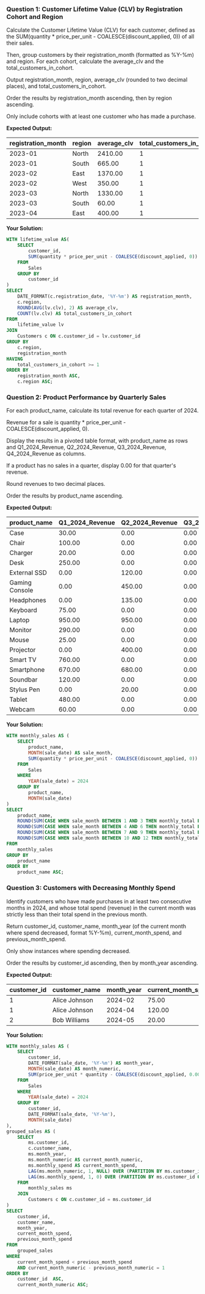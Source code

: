 ### Question 1: Customer Lifetime Value (CLV) by Registration Cohort and Region

Calculate the Customer Lifetime Value (CLV) for each customer, defined as the SUM(quantity * price_per_unit - COALESCE(discount_applied, 0)) of all their sales.

Then, group customers by their registration_month (formatted as %Y-%m) and region. For each cohort, calculate the average_clv and the total_customers_in_cohort.

Output registration_month, region, average_clv (rounded to two decimal places), and total_customers_in_cohort.

Order the results by registration_month ascending, then by region ascending.

Only include cohorts with at least one customer who has made a purchase.

**Expected Output:**

| registration_month | region | average_clv | total_customers_in_cohort |
| ------------------ | ------ | ----------- | ------------------------- |
| 2023-01            | North  | 2410.00     | 1                         |
| 2023-01            | South  | 665.00      | 1                         |
| 2023-02            | East   | 1370.00     | 1                         |
| 2023-02            | West   | 350.00      | 1                         |
| 2023-03            | North  | 1330.00     | 1                         |
| 2023-03            | South  | 60.00       | 1                         |
| 2023-04            | East   | 400.00      | 1                         |

**Your Solution:**

```sql
WITH lifetime_value AS(
	SELECT
		customer_id,
		SUM(quantity * price_per_unit - COALESCE(discount_applied, 0)) AS clv
	FROM
		Sales
	GROUP BY
		customer_id
)
SELECT
	DATE_FORMAT(c.registration_date, '%Y-%m') AS registration_month,
	c.region,
	ROUND(AVG(lv.clv), 2) AS average_clv,
	COUNT(lv.clv) AS total_customers_in_cohort
FROM
	lifetime_value lv
JOIN
	Customers c ON c.customer_id = lv.customer_id
GROUP BY
	c.region,
	registration_month
HAVING
	total_customers_in_cohort >= 1
ORDER BY
	registration_month ASC,
	c.region ASC;
```

### Question 2: Product Performance by Quarterly Sales

For each product_name, calculate its total revenue for each quarter of 2024.

Revenue for a sale is quantity * price_per_unit - COALESCE(discount_applied, 0).

Display the results in a pivoted table format, with product_name as rows and Q1_2024_Revenue, Q2_2024_Revenue, Q3_2024_Revenue, Q4_2024_Revenue as columns.

If a product has no sales in a quarter, display 0.00 for that quarter's revenue.

Round revenues to two decimal places.

Order the results by product_name ascending.

**Expected Output:**

| product_name   | Q1_2024_Revenue | Q2_2024_Revenue | Q3_2024_Revenue | Q4_2024_Revenue |
| -------------- | --------------- | --------------- | --------------- | --------------- |
| Case           | 30.00           | 0.00            | 0.00            | 0.00            |
| Chair          | 100.00          | 0.00            | 0.00            | 0.00            |
| Charger        | 20.00           | 0.00            | 0.00            | 0.00            |
| Desk           | 250.00          | 0.00            | 0.00            | 0.00            |
| External SSD   | 0.00            | 120.00          | 0.00            | 0.00            |
| Gaming Console | 0.00            | 450.00          | 0.00            | 0.00            |
| Headphones     | 0.00            | 135.00          | 0.00            | 0.00            |
| Keyboard       | 75.00           | 0.00            | 0.00            | 0.00            |
| Laptop         | 950.00          | 950.00          | 0.00            | 0.00            |
| Monitor        | 290.00          | 0.00            | 0.00            | 0.00            |
| Mouse          | 25.00           | 0.00            | 0.00            | 0.00            |
| Projector      | 0.00            | 400.00          | 0.00            | 0.00            |
| Smart TV       | 760.00          | 0.00            | 0.00            | 0.00            |
| Smartphone     | 670.00          | 680.00          | 0.00            | 0.00            |
| Soundbar       | 120.00          | 0.00            | 0.00            | 0.00            |
| Stylus Pen     | 0.00            | 20.00           | 0.00            | 0.00            |
| Tablet         | 480.00          | 0.00            | 0.00            | 0.00            |
| Webcam         | 60.00           | 0.00            | 0.00            | 0.00            |

**Your Solution:**

```sql
WITH monthly_sales AS (
    SELECT
        product_name,
        MONTH(sale_date) AS sale_month,
        SUM(quantity * price_per_unit - COALESCE(discount_applied, 0)) AS monthly_total
    FROM
        Sales
    WHERE
        YEAR(sale_date) = 2024
    GROUP BY
        product_name,
        MONTH(sale_date)
)
SELECT
    product_name,
    ROUND(SUM(CASE WHEN sale_month BETWEEN 1 AND 3 THEN monthly_total ELSE 0 END), 2) AS Q1_2024_Revenue,
    ROUND(SUM(CASE WHEN sale_month BETWEEN 4 AND 6 THEN monthly_total ELSE 0 END), 2) AS Q2_2024_Revenue,
    ROUND(SUM(CASE WHEN sale_month BETWEEN 7 AND 9 THEN monthly_total ELSE 0 END), 2) AS Q3_2024_Revenue,
    ROUND(SUM(CASE WHEN sale_month BETWEEN 10 AND 12 THEN monthly_total ELSE 0 END), 2) AS Q4_2024_Revenue
FROM
    monthly_sales
GROUP BY
    product_name
ORDER BY
    product_name ASC;

```

### Question 3: Customers with Decreasing Monthly Spend

Identify customers who have made purchases in at least two consecutive months in 2024, and whose total spend (revenue) in the current month was strictly less than their total spend in the previous month.

Return customer_id, customer_name, month_year (of the current month where spend decreased, format %Y-%m), current_month_spend, and previous_month_spend.

Only show instances where spending decreased.

Order the results by customer_id ascending, then by month_year ascending.

**Expected Output:**

| customer_id | customer_name | month_year | current_month_spend | previous_month_spend |
| ----------- | ------------- | ---------- | ------------------- | -------------------- |
| 1           | Alice Johnson | 2024-02    | 75.00               | 975.00               |
| 1           | Alice Johnson | 2024-04    | 120.00              | 290.00               |
| 2           | Bob Williams  | 2024-05    | 20.00               | 135.00               |

**Your Solution:**

```sql
WITH monthly_sales AS (
	SELECT
		customer_id,
		DATE_FORMAT(sale_date, '%Y-%m') AS month_year,
		MONTH(sale_date) AS month_numeric,
		SUM(price_per_unit * quantity - COALESCE(discount_applied, 0.00)) AS monthly_spend
	FROM
		Sales
	WHERE
		YEAR(sale_date) = 2024
	GROUP BY
		customer_id,
		DATE_FORMAT(sale_date, '%Y-%m'),
		MONTH(sale_date)
),
grouped_sales AS (
	SELECT
		ms.customer_id,
		c.customer_name,
		ms.month_year,
		ms.month_numeric AS current_month_numeric,
		ms.monthly_spend AS current_month_spend,
		LAG(ms.month_numeric, 1, NULL) OVER (PARTITION BY ms.customer_id ORDER BY ms.month_numeric) AS previous_month_numeric,
		LAG(ms.monthly_spend, 1, 0) OVER (PARTITION BY ms.customer_id ORDER BY ms.month_year) AS previous_month_spend
	FROM
		monthly_sales ms
	JOIN
		Customers c ON c.customer_id = ms.customer_id
)
SELECT
	customer_id,
	customer_name,
	month_year,
	current_month_spend,
	previous_month_spend
FROM
	grouped_sales
WHERE
	current_month_spend < previous_month_spend
	AND current_month_numeric - previous_month_numeric = 1
ORDER BY
	customer_id  ASC,
	current_month_numeric ASC;
```
